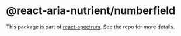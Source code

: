 # @react-aria-nutrient/numberfield

This package is part of [react-spectrum](https://github.com/adobe/react-spectrum). See the repo for more details.

